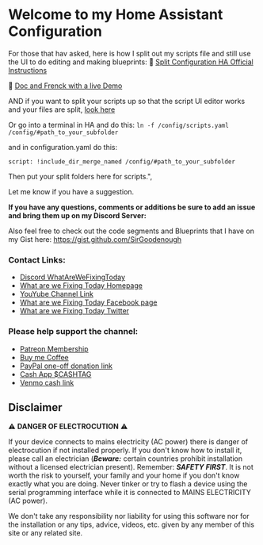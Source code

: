 # Welcome to my Home Assistant Configuration

For those that hav asked, here is how I split out my scripts file and still use the UI to do editing and making blueprints:
🔀 [Split Configuration HA Official Instructions](https://home-assistant.io/docs/configuration/splitting_configuration/)

🔀 [Doc and Frenck with a live Demo](https://youtu.be/FfjSA2o_0KA)

AND if you want to split your scripts up so that the script UI editor works and your files are split, [look here](https://community.home-assistant.io/t/script-editor-and-split-up-files/40459/20) 

Or go into a terminal in HA and do this: 
```ln -f /config/scripts.yaml /config/#path_to_your_subfolder ```

and in configuration.yaml do this:

```script: !include_dir_merge_named /config/#path_to_your_subfolder```

Then put your split folders here for scripts.",


Let me know if you have a suggestion.

**If you have any questions, comments or additions be sure to add an issue and bring them up on my Discord Server:** 

Also feel free to check out the code segments and Blueprints that I have on my Gist here:  https://gist.github.com/SirGoodenough

### Contact Links:
* [Discord WhatAreWeFixingToday](https://discord.gg/Uhmhu3B)
* [What are we Fixing Today Homepage](https://www.WhatAreWeFixing.Today/)
* [YouYube Channel Link](https://bit.ly/WhatAreWeFixingTodaysYT)
* [What are we Fixing Today Facebook page](https://bit.ly/WhatAreWeFixingTodayFB)
* [What are we Fixing Today Twitter](https://bit.ly/WhatAreWeFixingTodayTW)

### Please help support the channel:
* [Patreon Membership](https://www.patreon.com/WhatAreWeFixingToday)
* [Buy me Coffee](https://www.buymeacoffee.com/SirGoodenough)
* [PayPal one-off donation link](https://www.paypal.me/SirGoodenough)
* [Cash App \$CASHTAG](https://cash.me/$SirGoodenough)
* [Venmo cash link](https://venmo.com/SirGoodenough)


## Disclaimer

:warning: **DANGER OF ELECTROCUTION** :warning:

If your device connects to mains electricity (AC power) there is danger of electrocution if not installed properly. If you don't know how to install it, please call an electrician (***Beware:*** certain countries prohibit installation without a licensed electrician present). Remember: _**SAFETY FIRST**_. It is not worth the risk to yourself, your family and your home if you don't know exactly what you are doing. Never tinker or try to flash a device using the serial programming interface while it is connected to MAINS ELECTRICITY (AC power).

We don't take any responsibility nor liability for using this software nor for the installation or any tips, advice, videos, etc. given by any member of this site or any related site.
